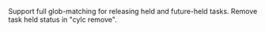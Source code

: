 Support full glob-matching for releasing held and future-held tasks.
Remove task held status in "cylc remove". 
